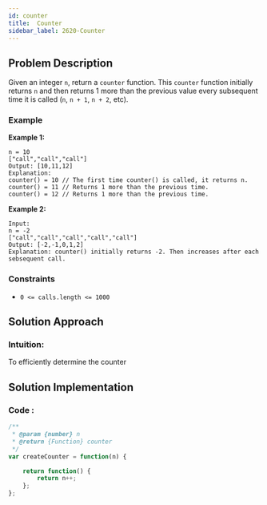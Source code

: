 ```yaml
---
id: counter
title:  Counter
sidebar_label: 2620-Counter
---
```


## Problem Description
Given an integer `n`, return a `counter` function. This `counter` function initially returns `n` and then returns 1 more than the previous value every subsequent time it is called (`n`, `n + 1`, `n + 2`, etc).


### Example

**Example 1:**


```
n = 10 
["call","call","call"]
Output: [10,11,12]
Explanation: 
counter() = 10 // The first time counter() is called, it returns n.
counter() = 11 // Returns 1 more than the previous time.
counter() = 12 // Returns 1 more than the previous time.
```
**Example 2:**
```
Input: 
n = -2
["call","call","call","call","call"]
Output: [-2,-1,0,1,2]
Explanation: counter() initially returns -2. Then increases after each sebsequent call.

```
### Constraints

- `0 <= calls.length <= 1000`

## Solution Approach

### Intuition:

To efficiently determine the counter


## Solution Implementation

### Code :
```Javascript
/**
 * @param {number} n
 * @return {Function} counter
 */
var createCounter = function(n) {

    return function() {
        return n++;
    };
};

```